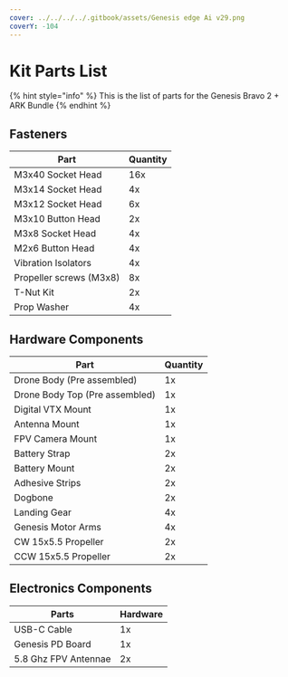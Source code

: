 ```yaml
---
cover: ../../../../.gitbook/assets/Genesis edge Ai v29.png
coverY: -104
---
```


# Kit Parts List

{% hint style="info" %}
This is the list of parts for the Genesis Bravo 2 + ARK Bundle
{% endhint %}

## Fasteners

| Part                    | Quantity |
| ----------------------- | -------- |
| M3x40 Socket Head       | 16x      |
| M3x14 Socket Head       | 4x       |
| M3x12 Socket Head       | 6x       |
| M3x10 Button Head       | 2x       |
| M3x8 Socket Head        | 4x       |
| M2x6 Button Head        | 4x       |
| Vibration Isolators     | 4x       |
| Propeller screws (M3x8) | 8x       |
| T-Nut Kit               | 2x       |
| Prop Washer             | 4x       |



## Hardware Components

| Part                           | Quantity |
| ------------------------------ | -------- |
| Drone Body (Pre assembled)     | 1x       |
| Drone Body Top (Pre assembled) | 1x       |
| Digital VTX Mount              | 1x       |
| Antenna Mount                  | 1x       |
| FPV Camera Mount               | 1x       |
| Battery Strap                  | 2x       |
| Battery Mount                  | 2x       |
| Adhesive Strips                | 2x       |
| Dogbone                        | 2x       |
| Landing Gear                   | 4x       |
| Genesis Motor Arms             | 4x       |
| CW 15x5.5 Propeller            | 2x       |
| CCW 15x5.5 Propeller           | 2x       |

## Electronics Components

| Parts                | Hardware |
| -------------------- | -------- |
| USB-C Cable          | 1x       |
| Genesis PD Board     | 1x       |
| 5.8 Ghz FPV Antennae | 2x       |

